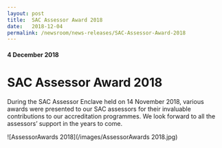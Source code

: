 ```yaml
---
layout: post
title:  SAC Assessor Award 2018
date:   2018-12-04
permalink: /newsroom/news-releases/SAC-Assessor-Award-2018
---
```

#### 4 December 2018
# **SAC Assessor Award 2018**

During the SAC Assessor Enclave held on 14 November 2018, various awards were presented to our SAC assessors for their invaluable contributions to our accreditation programmes. We look forward to all the assessors’ support in the years to come.

![AssessorAwards 2018](/images/AssessorAwards 2018.jpg)
